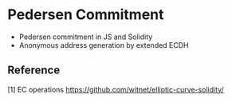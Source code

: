 # Pedersen Commitment

* Pedersen commitment in JS and Solidity
* Anonymous address generation by extended ECDH

## Reference
[1] EC operations https://github.com/witnet/elliptic-curve-solidity/
